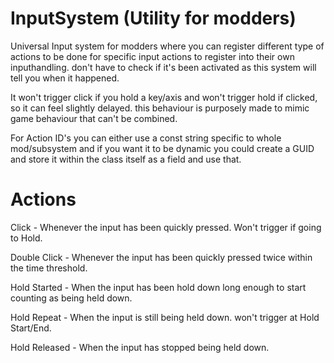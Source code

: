 # InputSystem (Utility for modders)

Universal Input system for modders where you can register different type of actions to be done for specific input actions to register into their own inputhandling. don't have to check if it's been activated as this system will tell you when it happened.

It won't trigger click if you hold a key/axis and won't trigger hold if clicked, so it can feel slightly delayed.
this behaviour is purposely made to mimic game behaviour that can't be combined.

For Action ID's you can either use a const string specific to whole mod/subsystem and if you want it to be dynamic you could create a GUID and store it within the class itself as a field and use that.

# Actions

Click - Whenever the input has been quickly pressed. Won't trigger if going to Hold.

Double Click - Whenever the input has been quickly pressed twice within the time threshold.

Hold Started - When the input has been hold down long enough to start counting as being held down.

Hold Repeat - When the input is still being held down. won't trigger at Hold Start/End.

Hold Released - When the input has stopped being held down.
